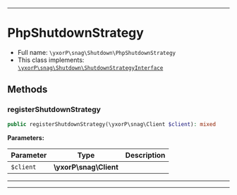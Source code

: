 ***

# PhpShutdownStrategy





* Full name: `\yxorP\snag\Shutdown\PhpShutdownStrategy`
* This class implements:
[`\yxorP\snag\Shutdown\ShutdownStrategyInterface`](./ShutdownStrategyInterface.md)




## Methods


### registerShutdownStrategy



```php
public registerShutdownStrategy(\yxorP\snag\Client $client): mixed
```








**Parameters:**

| Parameter | Type | Description |
|-----------|------|-------------|
| `$client` | **\yxorP\snag\Client** |  |




***


***

